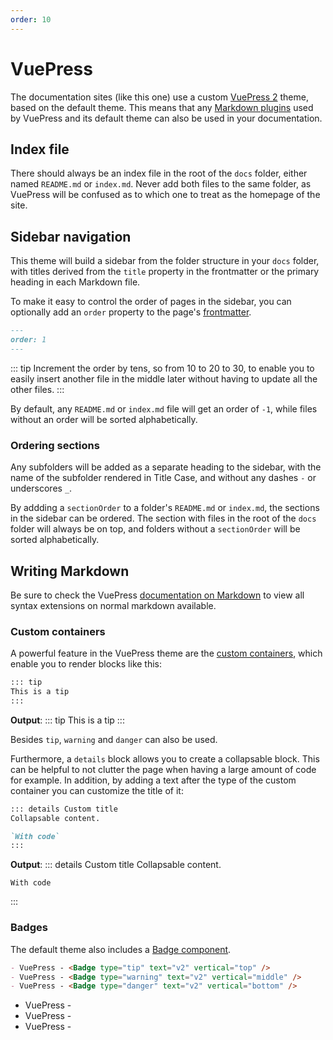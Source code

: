 ```yaml
---
order: 10
---
```

# VuePress

The documentation sites (like this one) use a custom [VuePress 2](https://v2.vuepress.vuejs.org/guide/) theme, based on the default theme. This means that any [Markdown plugins](https://v2.vuepress.vuejs.org/guide/markdown.html) used by VuePress and its default theme can also be used in your documentation.

## Index file
There should always be an index file in the root of the `docs` folder, either named `README.md` or `index.md`. Never add both files to the same folder, as VuePress will be confused as to which one to treat as the homepage of the site.

## Sidebar navigation
This theme will build a sidebar from the folder structure in your `docs` folder, with titles derived from the `title` property in the frontmatter or the primary heading in each Markdown file.

To make it easy to control the order of pages in the sidebar, you can optionally add an `order` property to the page's [frontmatter](https://v2.vuepress.vuejs.org/guide/page.html#frontmatter).

```md
---
order: 1
---
```

::: tip
Increment the order by tens, so from 10 to 20 to 30, to enable you to easily insert another file in the middle later without having to update all the other files.
:::

By default, any `README.md` or `index.md` file will get an order of `-1`, while files without an order will be sorted alphabetically.

### Ordering sections
Any subfolders will be added as a separate heading to the sidebar, with the name of the subfolder rendered in Title Case, and without any dashes `-` or underscores `_`.

By addding a `sectionOrder` to a folder's `README.md` or `index.md`, the sections in the sidebar can be ordered. The section with files in the root of the `docs` folder will always be on top, and folders without a `sectionOrder` will be sorted alphabetically.

## Writing Markdown
Be sure to check the VuePress [documentation on Markdown](https://v2.vuepress.vuejs.org/guide/markdown.html) to view all syntax extensions on normal markdown available. 

### Custom containers
A powerful feature in the VuePress theme are the [custom containers](https://v2.vuepress.vuejs.org/reference/default-theme/markdown.html), which enable you to render blocks like this:

```md
::: tip
This is a tip
:::
```

**Output**:
::: tip
This is a tip
:::

Besides `tip`, `warning` and `danger` can also be used.

Furthermore, a `details` block allows you to create a collapsable block. This can be helpful to not clutter the page when having a large amount of code for example. In addition, by adding a text after the type of the custom container you can customize the title of it:

```md
::: details Custom title
Collapsable content.

`With code`
:::
```

**Output**:
::: details Custom title
Collapsable content.

```
With code
```
:::

### Badges
The default theme also includes a [Badge component](https://v2.vuepress.vuejs.org/reference/default-theme/components.html).

```md
- VuePress - <Badge type="tip" text="v2" vertical="top" />
- VuePress - <Badge type="warning" text="v2" vertical="middle" />
- VuePress - <Badge type="danger" text="v2" vertical="bottom" />
```

- VuePress - <Badge type="tip" text="v2" vertical="top" />
- VuePress - <Badge type="warning" text="v2" vertical="middle" />
- VuePress - <Badge type="danger" text="v2" vertical="bottom" />
